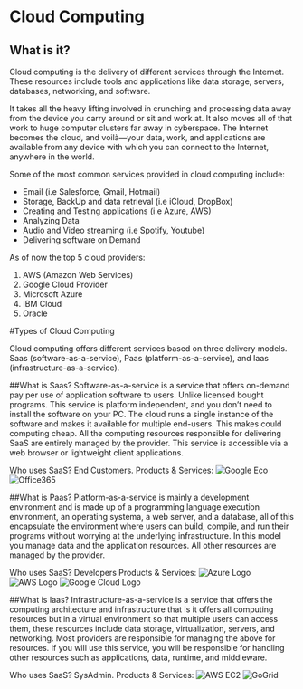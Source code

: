 # Cloud Computing

## What is it?

Cloud computing is the delivery of different services through the Internet. These resources include tools and applications like data storage, servers, databases, networking, and software.

It takes all the heavy lifting involved in crunching and processing data away from the device you carry around or sit and work at. It also moves all of that work to huge computer clusters far away in cyberspace. The Internet becomes the cloud, and voilà—your data, work, and applications are available from any device with which you can connect to the Internet, anywhere in the world.

Some of the most common services provided in cloud computing include:

- Email (i.e Salesforce, Gmail, Hotmail)
- Storage, BackUp and data retrieval (i.e iCloud, DropBox)
- Creating and Testing applications (i.e Azure, AWS)
- Analyzing Data
- Audio and Video streaming (i.e Spotify, Youtube)
- Delivering software on Demand

As of now the top 5 cloud providers:

1. AWS (Amazon Web Services)
2. Google Cloud Provider
3. Microsoft Azure
4. IBM Cloud
5. Oracle


#Types of Cloud Computing

Cloud computing offers different services based on three delivery models.
Saas (software-as-a-service), Paas (platform-as-a-service), and Iaas (infrastructure-as-a-service).

##What is Saas?
Software-as-a-service is a service that offers on-demand pay per use of application software to users. Unlike licensed bought programs. This service is platform independent, and you don’t need to install the software on your PC. The cloud runs a single instance of the software and makes it available for multiple end-users. This makes could computing cheap. All the computing resources responsible for delivering SaaS are entirely managed by the provider. This service is accessible via a web browser or lightweight client applications. 

Who uses SaaS? End Customers.
Products & Services: 
![Google Eco](https://i.pinimg.com/736x/fa/54/58/fa54581266699091992a0945d4598670--online-marketing-companies-internet-marketing-company.jpg)
![Office365](https://images.idgesg.net/images/article/2017/06/microsoft-office-365-logo-2016-100727915-large.jpg?auto=webp&quality=85,70)

##What is Paas?
Platform-as-a-service is mainly a development environment and is made up of a programming language execution environment, an operating systema, a web server, and a database, all of this encapsulate the environment where users can build, compile, and run their programs without worrying at the underlying infrastructure. In this model you manage data and the application resources. All other resources are managed by the provider.

Who uses SaaS? Developers
Products & Services: 
![Azure Logo](http://softwareengineeringdaily.com/wp-content/uploads/2019/05/MicrosoftAzure.png)
![AWS Logo](https://www.jdrf.org/wp-content/uploads/2020/12/AWS-logo-2.jpg)
![Google Cloud Logo](https://images.consultingmag.com/contrib/content/uploads/sites/364/2021/07/Google-cloud-logo.jpg)

##What is Iaas?
Infrastructure-as-a-service is a service that offers the computing architecture and infrastructure that is it offers all computing resources but in a virtual environment so that multiple users can access them, these resources include data storage, virtualization, servers, and networking. Most providers are responsible for managing the above for resources. If you will use this service, you will be responsible for handling other resources such as applications, data, runtime, and middleware.

Who uses SaaS? SysAdmin.
Products & Services: 
![AWS EC2](https://p2zk82o7hr3yb6ge7gzxx4ki-wpengine.netdna-ssl.com/wp-content/uploads/AWS-EC2.png)
![GoGrid](https://www.dailyhostnews.com/wp-content/uploads/2013/01/gogrid_logo_.png)
